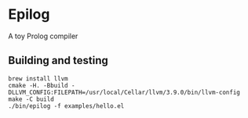 # Epilog
A toy Prolog compiler

## Building and testing
```
brew install llvm
cmake -H. -Bbuild -DLLVM_CONFIG:FILEPATH=/usr/local/Cellar/llvm/3.9.0/bin/llvm-config
make -C build
./bin/epilog -f examples/hello.el
```